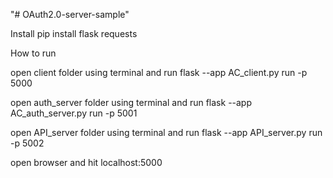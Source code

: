 "# OAuth2.0-server-sample" 

Install
pip install flask requests


How to run

open client folder using terminal and run flask --app AC_client.py run -p 5000

open auth_server folder using terminal and run flask --app AC_auth_server.py run -p 5001

open API_server folder using terminal and run flask --app API_server.py run -p 5002

open browser and hit localhost:5000
